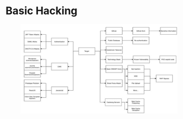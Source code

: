 # Basic Hacking

<figure><img src=".gitbook/assets/image.png" alt=""><figcaption></figcaption></figure>
